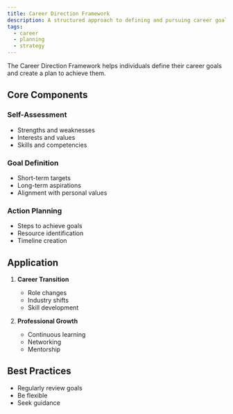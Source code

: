 ```yaml
---
title: Career Direction Framework
description: A structured approach to defining and pursuing career goals
tags:
  - career
  - planning
  - strategy
---
```


The Career Direction Framework helps individuals define their career goals and create a plan to achieve them.

## Core Components

### Self-Assessment

- Strengths and weaknesses
- Interests and values
- Skills and competencies

### Goal Definition

- Short-term targets
- Long-term aspirations
- Alignment with personal values

### Action Planning

- Steps to achieve goals
- Resource identification
- Timeline creation

## Application

1. **Career Transition**

   - Role changes
   - Industry shifts
   - Skill development

2. **Professional Growth**
   - Continuous learning
   - Networking
   - Mentorship

## Best Practices

- Regularly review goals
- Be flexible
- Seek guidance
